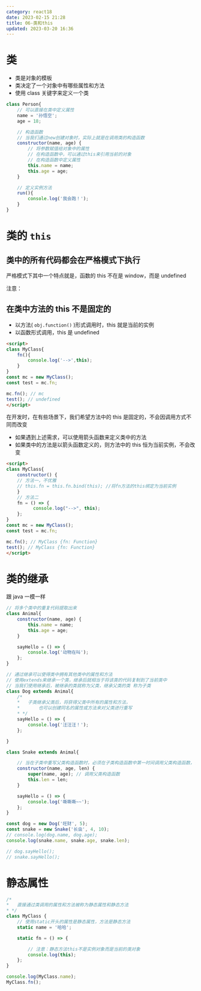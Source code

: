 ```yaml
---
category: react18
date: 2023-02-15 21:28
title: 06-类和this
updated: 2023-03-20 16:36
---
```


# 类

- 类是对象的模板
- 类决定了一个对象中有哪些属性和方法
- 使用 class 关键字来定义一个类

```js
class Person{
    // 可以直接在类中定义属性
    name = '孙悟空';
    age = 18;

    // 构造函数
    // 当我们通过new创建对象时，实际上就是在调用类的构造函数
    constructor(name, age) {
        // 将参数赋值给对象中的属性
        // 在构造函数中，可以通过this来引用当前的对象
        // 在构造函数中定义属性
        this.name = name;
        this.age = age;
    }

    // 定义实例方法
    run(){
        console.log('我会跑！');
    }
}
```

# 类的 `this`

## 类中的所有代码都会在严格模式下执行

严格模式下其中一个特点就是，函数的 this 不在是 window，而是 undefined

注意：

## 在类中方法的 this 不是固定的

- 以方法( `obj.function()` )形式调用时，this 就是当前的实例
- 以函数形式调用，this 是 undefined

```html
<script>
class MyClass{
    fn(){
        console.log('-->',this);
    }
}
const mc = new MyClass();
const test = mc.fn;

mc.fn(); // mc
test(); // undefined
</script>
```

在开发时，在有些场景下，我们希望方法中的 this 是固定的，不会因调用方式不同而改变

- 如果遇到上述需求，可以使用箭头函数来定义类中的方法
- 如果类中的方法是以箭头函数定义的，则方法中的 this 恒为当前实例，不会改变

```html
<script>
class MyClass{
    constructor() {
    // 方法一，不优雅
    // this.fn = this.fn.bind(this); //将fn方法的this绑定为当前实例
    }
    // 方法二
    fn = () => {
          console.log("-->", this);
    };
}
const mc = new MyClass();
const test = mc.fn;

mc.fn(); // MyClass {fn: Function}
test(); // MyClass {fn: Function}
</script>
```

# 类的继承

跟 java 一模一样

```js
// 将多个类中的重复代码提取出来
class Animal{
    constructor(name, age) {
        this.name = name;
        this.age = age;
    }

    sayHello = () => {
        console.log('动物在叫');
    };
}

// 通过继承可以使得类中拥有其他类中的属性和方法
// 使用extends来继承一个类，继承后就相当于将该类的代码复制到了当前类中
// 当我们使用继承后，被继承的类就称为父类，继承父类的类 称为子类
class Dog extends Animal{
    /*
    *   子类继承父类后，将获得父类中所有的属性和方法，
    *       也可以创建同名的属性或方法来对父类进行重写
    * */
    sayHello = () => {
        console.log('汪汪汪！');
    };

}

class Snake extends Animal{

    // 当在子类中重写父类构造函数时，必须在子类构造函数中第一时间调用父类构造函数，否则会报错
    constructor(name, age, len) {
        super(name, age); // 调用父类构造函数
        this.len = len;
    }

    sayHello = () => {
        console.log('嘶嘶嘶~~');
    };
}

const dog = new Dog('旺财', 5);
const snake = new Snake('长虫', 4, 10);
// console.log(dog.name, dog.age);
console.log(snake.name, snake.age, snake.len);

// dog.sayHello();
// snake.sayHello();

```


# 静态属性
```js
/*
*   直接通过类调用的属性和方法被称为静态属性和静态方法
* */
class MyClass {
    // 使用static开头的属性是静态属性，方法是静态方法
    static name = '哈哈';

    static fn = () => {

        // 注意：静态方法this不是实例对象而是当前的类对象
        console.log(this);
    };
}

console.log(MyClass.name);
MyClass.fn();
```